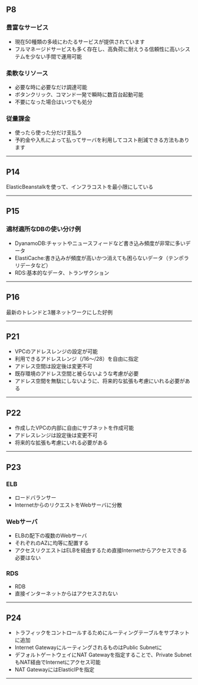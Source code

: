 ## P8
### 豊富なサービス
- 現在50種類の多岐にわたるサービスが提供されています
- フルマネージドサービスも多く存在し、高負荷に耐えうる信頼性に高いシステムを少ない手間で運用可能

### 柔軟なリソース
- 必要な時に必要なだけ調達可能
- ボタンクリック、コマンド一発で瞬時に数百台起動可能
- 不要になった場合はいつでも処分

### 従量課金
- 使ったら使った分だけ支払う
- 予約金や入札によって払ってサーバを利用してコスト削減できる方法もあります

---

## P14
ElasticBeanstalkを使って、インフラコストを最小限にしている

---

## P15
### 適材適所なDBの使い分け例
- DyanamoDB:チャットやニュースフィードなど書き込み頻度が非常に多いデータ
- ElastiCache:書き込みが頻度が高いかつ消えても困らないデータ（テンポラリデータなど）
- RDS:基本的なデータ、トランザクション

---

## P16
最新のトレンドと3層ネットワークにした好例

---

## P21
- VPCのアドレスレンジの設定が可能
- 利用できるアドレスレンジ（/16〜/28）を自由に指定
- アドレス空間は設定後は変更不可
- 既存環境のアドレス空間と被らないような考慮が必要
- アドレス空間を無駄にしないように、将来的な拡張も考慮にいれる必要がある

---

## P22
- 作成したVPCの内部に自由にサブネットを作成可能
- アドレスレンジは設定後は変更不可
- 将来的な拡張も考慮にいれる必要がある

---

## P23
### ELB
- ロードバランサー
- InternetからのリクエストをWebサーバに分散

### Webサーバ
- ELBの配下の複数のWebサーバ
- それぞれのAZに均等に配置する
- アクセスリクエストはELBを経由するため直接Internetからアクセスできる必要はない

### RDS
- RDB
- 直接インターネットからはアクセスされない

---

## P24
- トラフィックをコントロールするためにルーティングテーブルをサブネットに追加
- Internet GatewayにルーティングされるものはPublic Subnetに
- デフォルトゲートウェイにNAT Gatewayを指定することで、Private SubnetもNAT経由でInternetにアクセス可能
- NAT GatewayにはElasticIPを指定

---
